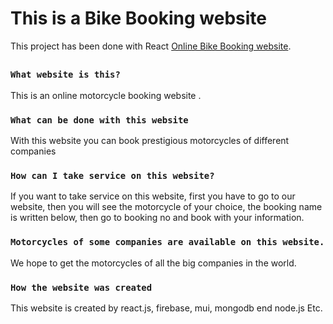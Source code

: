 # This is a Bike Booking website

This project has been done with React  [Online Bike Booking website](#).

##


### `What website is this?`

This is an online motorcycle booking website .

### `What can be done with this website`

With this website you can book prestigious motorcycles of different companies

### `How can I take service on this website?`

If you want to take service on this website, first you have to go to our website, then you will see the motorcycle of your choice, the booking name is written below, then go to booking no and book with your information.

### `Motorcycles of some companies are available on this website.`
We hope to get the motorcycles of all the big companies in the world.

### `How the website was created`

This website is created by react.js, firebase, mui, mongodb end node.js Etc.
